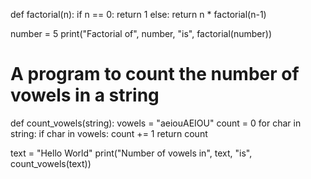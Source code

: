 def factorial(n):
    if n == 0:
        return 1
    else:
        return n * factorial(n-1)

number = 5
print("Factorial of", number, "is", factorial(number))

# A program to count the number of vowels in a string
def count_vowels(string):
    vowels = "aeiouAEIOU"
    count = 0
    for char in string:
        if char in vowels:
            count += 1
    return count

text = "Hello World"
print("Number of vowels in", text, "is", count_vowels(text))


